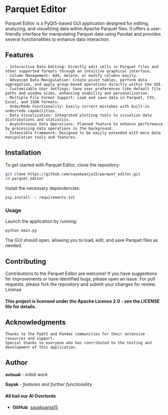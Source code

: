 # Parquet Editor

Parquet Editor is a PyQt5-based GUI application designed for editing, analyzing, and visualizing data within Apache Parquet files. It offers a user-friendly interface for manipulating Parquet data using Pandas and provides several functionalities to enhance data interaction.

## Features

    - Interactive Data Editing: Directly edit cells in Parquet files and other supported formats through an intuitive graphical interface.
    - Column Management: Add, delete, or modify columns easily.
    - Advanced Data Manipulation: Create pivot tables, perform data aggregation, and apply group-based operations directly within the GUI.
    - Customizable User Settings: Save user preferences like default file paths and window sizes, enhancing usability and personalization.
    - Multiple File Format Support: Load and save data in Parquet, CSV, Excel, and JSON formats.
    - Undo/Redo Functionality: Easily correct mistakes with built-in undo/redo capabilities.
    - Data Visualization: Integrated plotting tools to visualize data distributions and statistics.
    - Asynchronous Data Operations: Planned feature to enhance performance by processing data operations in the background.
    - Extensible Framework: Designed to be easily extended with more data manipulation tools and features.


## Installation

To get started with Parquet Editor, clone the repository:

```bash
git clone https://github.com/sayakpanja15/parquet_editor.git
cd parquet_editor
```
Install the necessary dependencies:
```bash
pip install -r requirements.txt
```
### Usage

Launch the application by running:
```bash
python main.py
```
The GUI should open, allowing you to load, edit, and save Parquet files as needed.


## Contributing

Contributions to the Parquet Editor are welcome! If you have suggestions for improvements or have identified bugs, please open an issue. For pull requests, please fork the repository and submit your changes for review.
License

#### This project is licensed under the Apache License 2.0 - see the LICENSE file for details.

## Acknowledgments

    Thanks to the PyQt5 and Pandas communities for their extensive resources and support.
    Special thanks to everyone who has contributed to the testing and development of this application.

## Author

**avisual** - *initial work*

**Sayak** - *features and further functionality*

#### All hail our AI Overlords

- **GitHub**: [sayakpanja15](https://github.com/sayakpanja15)
